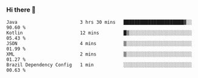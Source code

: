 ### Hi there 👋

<!--START_SECTION:waka-->

```text
Java                       3 hrs 30 mins   ██████████████████████▓░░   90.60 %
Kotlin                     12 mins         █▒░░░░░░░░░░░░░░░░░░░░░░░   05.43 %
JSON                       4 mins          ▒░░░░░░░░░░░░░░░░░░░░░░░░   01.99 %
XML                        2 mins          ▒░░░░░░░░░░░░░░░░░░░░░░░░   01.27 %
Brazil Dependency Config   1 min           ░░░░░░░░░░░░░░░░░░░░░░░░░   00.63 %
```

<!--END_SECTION:waka-->

<!--
**jerry-shao/jerry-shao** is a ✨ _special_ ✨ repository because its `README.md` (this file) appears on your GitHub profile.

Here are some ideas to get you started:

- 🔭 I’m currently working on ...
- 🌱 I’m currently learning ...
- 👯 I’m looking to collaborate on ...
- 🤔 I’m looking for help with ...
- 💬 Ask me about ...
- 📫 How to reach me: ...
- 😄 Pronouns: ...
- ⚡ Fun fact: ...
-->
